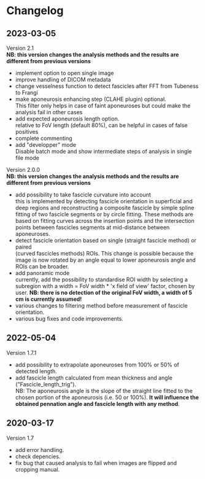# Changelog

## 2023-03-05

 Version 2.1  
  **NB: this version changes the analysis methods and the results are different from previous versions**  
 - implement option to open single image
 - improve handling of DICOM metadata
 - change vesselness function to detect fascicles after FFT from Tubeness to Frangi
 - make aponeurosis enhancing step (CLAHE plugin) optional.  
 	This filter only helps in case of faint aponeuroses but could make the analysis fail in other cases
 - add expected aponeurosis length option.  
 	relative to FoV length (default 80%), can be helpful in cases of false positives
 - complete commenting
 - add "developper" mode  
 	Disable batch mode and show intermediate steps of analysis in single file mode
 
 Version 2.0.0  
 **NB: this version changes the analysis methods and the results are different from previous versions**  
 - add possibility to take fascicle curvature into account  
 	this is implemented by detecting fascicle orientation in superficial and deep regions and 
 	reconstructing a composite fascicle by simple spline fitting of two fascicle segments or 
 	by circle fitting. These methods are based on fitting curves across the insertion points and the intersection points between fascicles segments at 	   mid-distance between aponeuroses.
 - detect fascicle orientation based on single (straight fascicle method) or paired  
 	(curved fascicles methods) ROIs. This change is possible because the image is now rotated 
 	by an angle equal to lower aponeurosis angle and ROIs can be broader.
 - add panoramic mode  
 	currently, add the possibility to standardise ROI width by selecting a subregion with a 
 	width = FoV width * 'x field of view' factor, chosen by user.
 	**NB: there is no detection of the original FoV width, a width of 5 cm is currently assumed!**
 - various changes to filtering method before measurement of fascicle orientation.
 - various bug fixes and code improvements.

## 2022-05-04

Version 1.7.1
- add possibility to extrapolate aponeuroses from 100% or 50% of detected length.
- add fascicle length calculated from mean thickness and angle ("Fascicle_length_trig").  
	NB: The aponeurosis angle is the slope of the straight line fitted to the chosen portion of the aponeurosis (i.e. 50 or 100%). **It will influence 	   the obtained pennation angle and fascicle length with any method**.

## 2020-03-17

Version 1.7
- add error handling.
- check depencies.
- fix bug that caused analysis to fail when images are flipped and cropping manual.
